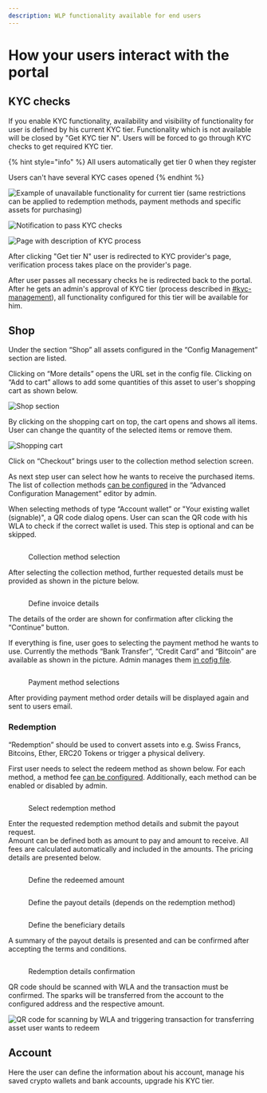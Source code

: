```yaml
---
description: WLP functionality available for end users
---
```


# How your users interact with the portal

## KYC checks

If you enable KYC functionality, availability and visibility of functionality for user is defined by his current KYC tier. Functionality which is not available will be closed by "Get KYC tier N". Users will be forced to go through KYC checks to get required KYC tier.

{% hint style="info" %}
All users automatically get tier 0 when they register

Users can't have several KYC cases opened
{% endhint %}

![Example of unavailable functionality for current tier (same restrictions can be applied to redemption methods, payment methods and specific assets for purchasing)](<.gitbook/assets/image (18).png>)

![Notification to pass KYC checks](<.gitbook/assets/image (12).png>)

![Page with description of KYC process](<.gitbook/assets/image (6) (1).png>)

After clicking "Get tier N" user is redirected to KYC provider's page, verification process takes place on the provider's page.

After user passes all necessary checks he is redirected back to the portal. After he gets an admin's approval of KYC tier (process described in [#kyc-management](admin-user-guide/admin-functionality.md#kyc-management "mention")), all functionality configured for this tier will be available for him.

## Shop

Under the section “Shop” all assets configured in the “Config Management” section are listed.

Clicking on “More details” opens the URL set in the config file. Clicking on “Add to cart” allows to add some quantities of this asset to user's shopping cart as shown below.

![Shop section](<.gitbook/assets/image (7) (1).png>)

By clicking on the shopping cart on top, the cart opens and shows all items. User can change the quantity of the selected items or remove them.

![Shopping cart](.gitbook/assets/Capture.PNG)

Click on “Checkout” brings user to the collection method selection screen.&#x20;

As next step user can select how he wants to receive the purchased items. The list of collection methods [can be configured](admin-user-guide/portal-configuration/features-configuration/purchase-assets-and-featured-asset/#collection-methods-configuration) in the “Advanced Configuration Management” editor by admin.

When selecting methods of type “Account wallet” or "Your existing wallet (signable)", a QR code dialog opens. User can scan the QR code with his WLA to check if the correct wallet is used. This step is optional and can be skipped.

<figure><img src=".gitbook/assets/image (14).png" alt=""><figcaption><p>Collection method selection</p></figcaption></figure>

After selecting the collection method, further requested details must be provided as shown in the picture below.

<figure><img src=".gitbook/assets/image (8).png" alt=""><figcaption><p>Define invoice details</p></figcaption></figure>

The details of the order are shown for confirmation after clicking the “Continue” button.

If everything is fine, user goes to selecting the payment method he wants to use. Currently the methods “Bank Transfer”, “Credit Card” and “Bitcoin” are available as shown in the picture. Admin manages them [in cofig file](admin-user-guide/portal-configuration/features-configuration/purchase-assets-and-featured-asset/#payment-methods-configuration).

<figure><img src=".gitbook/assets/image (9).png" alt=""><figcaption><p>Payment method selections</p></figcaption></figure>

After providing payment method order details will be displayed again and sent to users email.

### Redemption

“Redemption” should be used to convert assets into e.g. Swiss Francs, Bitcoins, Ether, ERC20 Tokens or trigger a physical delivery.

First user needs to select the redeem method as shown below. For each method, a method fee [can be configured](admin-user-guide/portal-configuration/features-configuration/redemption-functionality/). Additionally, each method can be enabled or disabled by admin.

<figure><img src=".gitbook/assets/image (6).png" alt=""><figcaption><p>Select redemption method</p></figcaption></figure>

Enter the requested redemption method details and submit the payout request. \
Amount can be defined both as amount to pay and amount to receive. All fees are calculated automatically and included in the amounts. The pricing details are presented below.

<div>

<figure><img src=".gitbook/assets/Screenshot 2023-04-21 at 18.35.39.png" alt=""><figcaption><p>Define the redeemed amount</p></figcaption></figure>

 

<figure><img src=".gitbook/assets/Screenshot 2023-01-09 132437.png" alt=""><figcaption><p>Define the payout details (depends on the redemption method)</p></figcaption></figure>

 

<figure><img src=".gitbook/assets/Screenshot 2023-01-09 132719.png" alt=""><figcaption><p>Define the beneficiary details</p></figcaption></figure>

</div>

A summary of the payout details is presented and can be confirmed after accepting the terms and conditions.

<figure><img src=".gitbook/assets/Screenshot 2023-04-24 at 16.50.42 (1).png" alt=""><figcaption><p>Redemption details confirmation</p></figcaption></figure>

QR code should be scanned with WLA and the transaction must be confirmed. The sparks will be transferred from the account to the configured address and the respective amount.

![QR code for scanning by WLA and triggering transaction for transferring asset user wants to redeem](<.gitbook/assets/image (11).png>)

## Account

Here the user can define the information about his account, manage his saved crypto wallets and bank accounts, upgrade his KYC tier.
